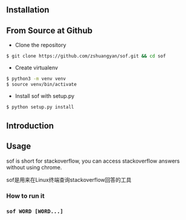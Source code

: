 Installation
------------

## From Source at Github

- Clone the repository

```sh
$ git clone https://github.com/zshuangyan/sof.git && cd sof
```

- Create virtualenv
```sh
$ python3 -m venv venv
$ source venv/bin/activate
```

- Install sof with setup.py

```sh
$ python setup.py install
```

Introduction
------------

## Usage

sof is short for stackoverflow, you can access stackoverflow answers without using chrome.

sof是用来在Linux终端查询stackoverflow回答的工具

### How to run it 

### `sof WORD [WORD...]`
